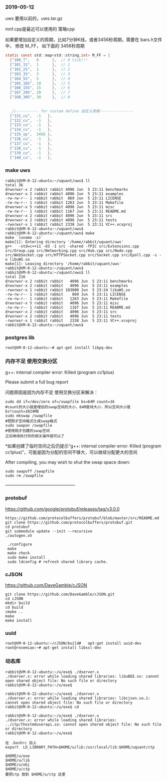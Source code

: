 ### 2019-05-12
uws 要用以前的，uws.tar.gz

mnf.cpp是最近可以使用的 策略cpp

如果要增加自定义的周期，比如7分钟K线，或者3456秒周期，需要在 bars.h文件中， 修改 M_FF， 如下面的 3456秒周期

```c
static const std::map<std::string,int> M_FF = {
  {"100_T",   0      },  // 0 tick!!!
  {"101_1S",  1      },  // 1
  {"102_2S",  2      },  // 2
  {"103_3S",  3      },  // 3
  {"104_5S",  5      },  // 4
  {"105_10S", 10     },  // 5
  {"106_15S", 15     },  // 6
  {"107_20S", 20     },  // 7
  {"108_30S", 30     },  // 8
  
  
   //---------- for custom define 自定义周期---------------
  {"131_cu",  -1   },
  {"132_cu",  -1   },
  {"133_cu",  -1   },
  {"134_cu",  -1   },
  {"135_xp",  3456 },
  {"136_cu",  -1   },
  {"137_cu",  -1   },
  {"138_cu",  -1   },
  {"139_cu",  -1   },
  {"140_cu",  -1   },

```

### make uws
```
rabbit@VM-0-12-ubuntu:~/uquant/uws$ ll
total 36
drwxrwxr-x 2 rabbit rabbit 4096 Jun  5 23:11 benchmarks
drwxrwxr-x 2 rabbit rabbit 4096 Jun  5 23:11 examples
-rw-rw-r-- 1 rabbit rabbit  869 Jun  5 23:11 LICENSE
-rw-rw-r-- 1 rabbit rabbit 1263 Jun  5 23:11 Makefile
drwxrwxr-x 5 rabbit rabbit 4096 Jun  5 23:11 misc
-rw-rw-r-- 1 rabbit rabbit 1167 Jun  5 23:11 README.md
drwxrwxr-x 2 rabbit rabbit 4096 Jun  5 23:11 src
drwxrwxr-x 2 rabbit rabbit 4096 Jun  5 23:11 tests
-rwxrwxr-x 1 rabbit rabbit 2338 Jun  5 23:11 VC++.vcxproj
rabbit@VM-0-12-ubuntu:~/uquant/uws$ 
rabbit@VM-0-12-ubuntu:~/uquant/uws$ make
make `(uname -s)`
make[1]: Entering directory '/home/rabbit/uquant/uws'
g++   -std=c++11 -O3 -I src -shared -fPIC src/Extensions.cpp src/Group.cpp src/Networking.cpp src/Hub.cpp src/Node.cpp src/WebSocket.cpp src/HTTPSocket.cpp src/Socket.cpp src/Epoll.cpp -s -o libuWS.so
make[1]: Leaving directory '/home/rabbit/uquant/uws'
rabbit@VM-0-12-ubuntu:~/uquant/uws$ 
rabbit@VM-0-12-ubuntu:~/uquant/uws$ ll
total 216
drwxrwxr-x 2 rabbit rabbit   4096 Jun  5 23:11 benchmarks
drwxrwxr-x 2 rabbit rabbit   4096 Jun  5 23:11 examples
-rwxrwxr-x 1 rabbit rabbit 183800 Jun  5 23:24 libuWS.so
-rw-rw-r-- 1 rabbit rabbit    869 Jun  5 23:11 LICENSE
-rw-rw-r-- 1 rabbit rabbit   1263 Jun  5 23:11 Makefile
drwxrwxr-x 5 rabbit rabbit   4096 Jun  5 23:11 misc
-rw-rw-r-- 1 rabbit rabbit   1167 Jun  5 23:11 README.md
drwxrwxr-x 2 rabbit rabbit   4096 Jun  5 23:11 src
drwxrwxr-x 2 rabbit rabbit   4096 Jun  5 23:11 tests
-rwxrwxr-x 1 rabbit rabbit   2338 Jun  5 23:11 VC++.vcxproj
rabbit@VM-0-12-ubuntu:~/uquant/uws$ 
```

### postgres lib
```
root@VM-0-12-ubuntu:~# apt-get install libpq-dev
```

### 内存不足 使用交换分区

g++: internal compiler error: Killed (program cc1plus)

Please submit a full bug report

问题原因是因为内存不足 使用交换分区来解决：

```
sudo dd if=/dev/zero of=/swapfile bs=64M count=16
#count的大小就是增加的swap空间的大小，64M是块大小，所以空间大小是bs*count=1024MB
sudo mkswap /swapfile
#把刚才空间格式化成swap格式
sudo swapon /swapfile
#使用刚才创建的swap空间
之后继续执行你的相关操作就可以了
```
*如果创建了临时空间之后仍提示“g++: internal compiler error: Killed (program cc1plus)”，可能是因为分配的空间不够大，可以继续分配更大的空间



After compiling, you may wish to shut the swap space down: 
```
sudo swapoff /swapfile
sudo rm /swapfile
```
————————————————
### protobuf
https://github.com/google/protobuf/releases/tag/v3.0.0


```
https://github.com/protocolbuffers/protobuf/blob/master/src/README.md
git clone https://github.com/protocolbuffers/protobuf.git
cd protobuf
git submodule update --init --recursive
./autogen.sh

 ./configure
 make
 make check
 sudo make install
 sudo ldconfig # refresh shared library cache.

```

### cJSON
https://github.com/DaveGamble/cJSON
```
git clone https://github.com/DaveGamble/cJSON.git
cd cJSON
mkdir build
cd build
cmake ..
make
make install
```
### uuid
```
root@VM-0-12-ubuntu:~/cJSON/build#   apt-get install uuid-dev
root@rosemiao:~# apt-get install libssl-dev
```

### 动态库
```
rabbit@VM-0-12-ubuntu:~/u/exe$ ./dserver.x
./dserver.x: error while loading shared libraries: libuBEE.so: cannot open shared object file: No such file or directory
rabbit@VM-0-12-ubuntu:~/u/exe$ 

rabbit@VM-0-12-ubuntu:~/u/exe$ ./dserver.x 
./dserver.x: error while loading shared libraries: libcjson.so.1: cannot open shared object file: No such file or directory
rabbit@VM-0-12-ubuntu:~/u/exe$ cd 

rabbit@VM-0-12-ubuntu:~/u/exe$ ./dserver.x 
./dserver.x: error while loading shared libraries: ../ctp/thostmduserapi.so: cannot open shared object file: No such file or directory
rabbit@VM-0-12-ubuntu:~/u/exe$ 

在 .bashrc 加上
export  LD_LIBRARY_PATH=$HOME/u/lib:/usr/local/lib:$HOME/uquant/ctp

$HOME/u/exe
$HOME/u/lib
$HOME/u/obj
$HOME/u/ctp
要把ctp 放到 $HOME/u/ctp 这里
```




